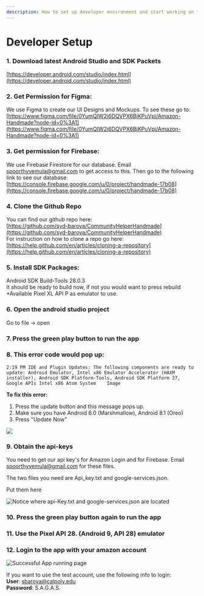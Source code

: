 ```yaml
---
description: How to set up developer environment and start working on the codebase
---
```


# Developer Setup

### 1. Download latest Android Studio and SDK Packets

[https://developer.android.com/studio/index.html](https://developer.android.com/studio/index.html)

### 2. Get Permission for Figma:

We use Figma to create our UI Designs and Mockups. To see these go to:  
[https://www.figma.com/file/0YumQIW2i6DQVPX6BjKPuVpi/Amazon-Handmade?node-id=0%3A1](https://www.figma.com/file/0YumQIW2i6DQVPX6BjKPuVpi/Amazon-Handmade?node-id=0%3A1)

### 3. Get permission for Firebase:

We use Firebase Firestore for our database. Email spoorthyvemula@gmail.com to get access to this. Then go to the following link to see our database:  
[https://console.firebase.google.com/u/0/project/handmade-17b08](https://console.firebase.google.com/u/0/project/handmade-17b08) 

### 4. Clone the Github Repo 

You can find our github repo here:  
[https://github.com/syd-baroya/CommunityHelperHandmade](https://github.com/syd-baroya/CommunityHelperHandmade)  
For instruction on how to clone a repo go here:  
[https://help.github.com/en/articles/cloning-a-repository](https://help.github.com/en/articles/cloning-a-repository)

### 5. Install SDK Packages: 

Android SDK Build-Tools 28.0.3  
It should be ready to build now, if not you would want to press rebuild  
\*Available Pixel XL API P as emulator to use.

### 6. Open the android studio project

Go to file -&gt; open

### 7. Press the green play button to run the app

### 8. This error code would pop up: 

`2:19 PM IDE and Plugin Updates: The following components are ready to update: Android Emulator, Intel x86 Emulator Accelerator (HAXM installer), Android SDK Platform-Tools, Android SDK Platform 27, Google APIs Intel x86 Atom System   
Image`

**To fix this error:** 

1. Press the update button and this message pops up.
2. Make sure you have Android 6.0 \(Marshmallow\), Android 8.1 \(Oreo\)
3. Press "Update Now"

![](https://lh5.googleusercontent.com/OYyPiGfvfsW9g9P_3dUjN3i3UXWCLlhjwD-Dj14bxVbJQV4hKyDmyUmnAZo5eOQeULt8KJqxQI5WZUbfAO7tDO4ENlCwOnap9_Ki-kG6D5z7PHgLlmSEPk0s8lMJyCB1jK1Y4EtG)

### 9. Obtain the api-keys

You need to get our api key's for Amazon Login and for Firebase. Email spoorthyvemula@gmail.com for these files. 

The two files you need are Api\_key.txt and google-services.json. 

Put them here



![Notice where api-Key.txt and google-services.json are located](https://lh6.googleusercontent.com/QGht29qz9nUaNgl1-O9jvW0H1XbQav23blmqQoUlrS1_0VFTO_jYUU0Qr4g1w6s45TV4O6KVOUffvWHE89YLvHa-TBzCn4FdktOnOekgavIzuaLTpMKDh1okd4GnNyBclexKSwVi)

### 10. Press the green play button again to run the app 

### 11. Use the Pixel API 28. \(Android 9, API 28\) emulator

### 12. Login to the app with your amazon account



![Successful App running page](https://lh6.googleusercontent.com/Ua6lqPqR5FagXl1SDzwKfO-3OH6t4S-lIXgduhmwBKBgg2nvWLXa6edtfeuA0gVnldsNNXB53s7cDqyJImysl49qO8jxqrh5w9EeoeAOyVBTZl-X71bkM6sSHrKjashzXtqOpiGS)

If you want to use the test account, use the following info to login:  
**User**: sbaroya@calpoly.edu  
**Password**: S.A.G.A.S.

